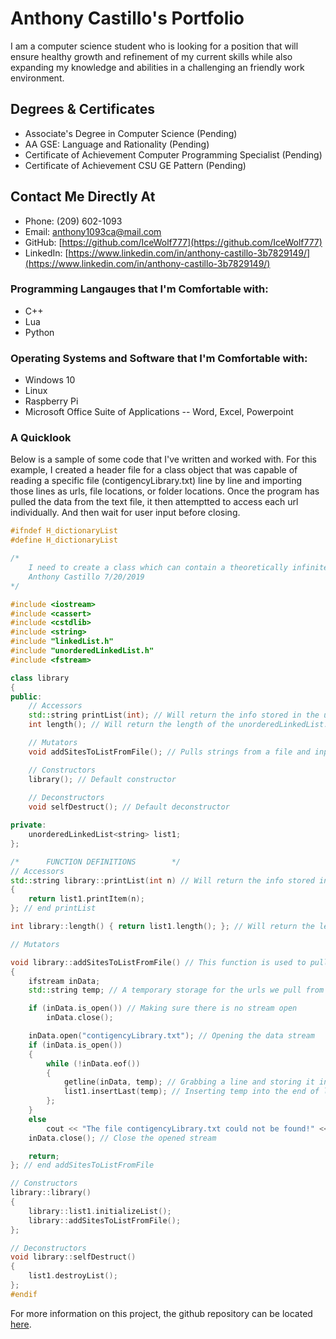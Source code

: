 # Anthony Castillo's Portfolio

I am a computer science student who is looking for a position that will ensure healthy growth and refinement of my current skills while also expanding my knowledge and abilities in a challenging an friendly work environment.

## Degrees & Certificates
- Associate's Degree in Computer Science (Pending)
- AA GSE: Language and Rationality (Pending)
- Certificate of Achievement Computer Programming Specialist (Pending)
- Certificate of Achievement CSU GE Pattern (Pending)

## Contact Me Directly At
- Phone: (209) 602-1093
- Email: [anthony1093ca@mail.com](anthony1093ca@mail.com)
- GitHub: [https://github.com/IceWolf777](https://github.com/IceWolf777)
- LinkedIn: [https://www.linkedin.com/in/anthony-castillo-3b7829149/](https://www.linkedin.com/in/anthony-castillo-3b7829149/)

### Programming Langauges that I'm Comfortable with:
- C++
- Lua
- Python

### Operating Systems and Software that I'm Comfortable with:
- Windows 10
- Linux
- Raspberry Pi
- Microsoft Office Suite of Applications
-- Word, Excel, Powerpoint

### A Quicklook

Below is a sample of some code that I've written and worked with. For this example, I created a header file for a class object that was capable of reading a specific file (contigencyLibrary.txt) line by line and importing those lines as urls, file locations, or folder locations. Once the program has pulled the data from the text file, it  then attemptted to access each url individually. And then wait for user input before closing.

```c++
#ifndef H_dictionaryList
#define H_dictionaryList

/*
	I need to create a class which can contain a theoretically infinite number of urls and output that url to what ever function is calling them.
	Anthony Castillo 7/20/2019
*/

#include <iostream>
#include <cassert>
#include <cstdlib>
#include <string>
#include "linkedList.h"
#include "unorderedLinkedList.h"
#include <fstream>

class library
{
public:
	// Accessors
	std::string printList(int); // Will return the info stored in the unorderedLinkedList node #int.
	int length(); // Will return the length of the unorderedLinkedList.

	// Mutators
	void addSitesToListFromFile(); // Pulls strings from a file and inputs it into our lists for easy add-ability

	// Constructors
	library(); // Default constructor
	
	// Deconstructors
	void selfDestruct(); // Default deconstructor

private:
	unorderedLinkedList<string> list1;
};

/*		FUNCTION DEFINITIONS		*/
// Accessors
std::string library::printList(int n) // Will return the info stored in the unorderedLinkedList node numbered n.
{
	return list1.printItem(n);
}; // end printList

int library::length() { return list1.length(); }; // Will return the length of the unorderedLinkedList.

// Mutators

void library::addSitesToListFromFile() // This function is used to pull urls from a file and input them into an unorderedLinkedList
{
	ifstream inData;
	std::string temp; // A temporary storage for the urls we pull from the file

	if (inData.is_open()) // Making sure there is no stream open
		inData.close();

	inData.open("contigencyLibrary.txt"); // Opening the data stream
	if (inData.is_open())
	{
		while (!inData.eof())
		{
			getline(inData, temp); // Grabbing a line and storing it in temp
			list1.insertLast(temp); // Inserting temp into the end of list1
		};
	}
	else
		cout << "The file contigencyLibrary.txt could not be found!" << endl << "No sites could be imported." << endl;
	inData.close(); // Close the opened stream

	return;
}; // end addSitesToListFromFile

// Constructors
library::library()
{
	library::list1.initializeList();
	library::addSitesToListFromFile();
};

// Deconstructors
void library::selfDestruct()
{
	list1.destroyList();
};
#endif
```

For more information on this project, the github repository can be located [here](https://github.com/IceWolf777/Contingency).

